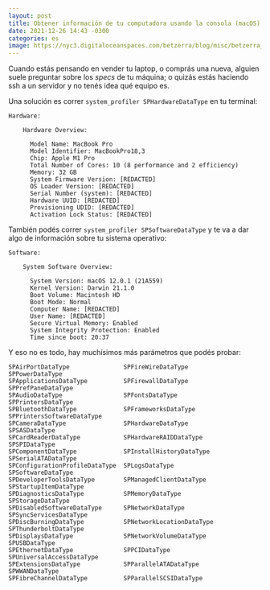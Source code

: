 ```yaml
---
layout: post
title: Obtener información de tu computadora usando la consola (macOS)
date: 2021-12-26 14:43 -0300
categories: es
image: https://nyc3.digitaloceanspaces.com/betzerra/blog/misc/betzerra_post_terminal.png
---
```


Cuando estás pensando en vender tu laptop, o comprás una nueva, alguien suele preguntar sobre los _specs_ de tu máquina; o quizás estás haciendo ssh a un servidor y no tenés idea qué equipo es.

Una solución es correr `system_profiler SPHardwareDataType` en tu terminal:

```
Hardware:

    Hardware Overview:

      Model Name: MacBook Pro
      Model Identifier: MacBookPro18,3
      Chip: Apple M1 Pro
      Total Number of Cores: 10 (8 performance and 2 efficiency)
      Memory: 32 GB
      System Firmware Version: [REDACTED]
      OS Loader Version: [REDACTED]
      Serial Number (system): [REDACTED]
      Hardware UUID: [REDACTED]
      Provisioning UDID: [REDACTED]
      Activation Lock Status: [REDACTED]
```

También podés correr `system_profiler SPSoftwareDataType` y te va a dar algo de información sobre tu sistema operativo:

```
Software:

    System Software Overview:

      System Version: macOS 12.0.1 (21A559)
      Kernel Version: Darwin 21.1.0
      Boot Volume: Macintosh HD
      Boot Mode: Normal
      Computer Name: [REDACTED]
      User Name: [REDACTED]
      Secure Virtual Memory: Enabled
      System Integrity Protection: Enabled
      Time since boot: 20:37
```

Y eso no es todo, hay muchísimos más parámetros que podés probar:

```
SPAirPortDataType               SPFireWireDataType              SPPowerDataType
SPApplicationsDataType          SPFirewallDataType              SPPrefPaneDataType
SPAudioDataType                 SPFontsDataType                 SPPrintersDataType
SPBluetoothDataType             SPFrameworksDataType            SPPrintersSoftwareDataType
SPCameraDataType                SPHardwareDataType              SPSASDataType
SPCardReaderDataType            SPHardwareRAIDDataType          SPSPIDataType
SPComponentDataType             SPInstallHistoryDataType        SPSerialATADataType
SPConfigurationProfileDataType  SPLogsDataType                  SPSoftwareDataType
SPDeveloperToolsDataType        SPManagedClientDataType         SPStartupItemDataType
SPDiagnosticsDataType           SPMemoryDataType                SPStorageDataType
SPDisabledSoftwareDataType      SPNetworkDataType               SPSyncServicesDataType
SPDiscBurningDataType           SPNetworkLocationDataType       SPThunderboltDataType
SPDisplaysDataType              SPNetworkVolumeDataType         SPUSBDataType
SPEthernetDataType              SPPCIDataType                   SPUniversalAccessDataType
SPExtensionsDataType            SPParallelATADataType           SPWWANDataType
SPFibreChannelDataType          SPParallelSCSIDataType
```